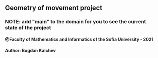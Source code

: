 ## Geometry of movement project

### NOTE: add "main" to the domain for you to see the current state of the project

#### @Faculty of Mathematics and Informatics of the Sofia University - 2021
#### Author: Bogdan Kalchev
